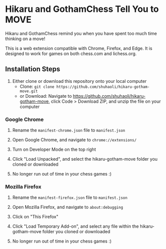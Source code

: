 # Hikaru and GothamChess Tell You to MOVE
Hikaru and GothamChess remind you when you have spent too much time thinking on a move!

This is a web extension compatible with Chrome, Firefox, and Edge. It is designed to work for games on both chess.com and lichess.org.

## Installation Steps

1. Either clone or download this repository onto your local computer
    - Clone: `git clone https://github.com/shuhaoli/hikaru-gotham-move.git`
    - or Download: Navigate to https://github.com/shuhaoli/hikaru-gotham-move, click Code > Download ZIP, and unzip the file on your computer

### Google Chrome

1. Rename the `manifest-chrome.json` file to `manifest.json`

2. Open Google Chrome, and navigate to `chrome://extensions/`

3. Turn on Developer Mode on the top right

4. Click "Load Unpacked", and select the hikaru-gotham-move folder you cloned or downloaded

5. No longer run out of time in your chess games :)

### Mozilla Firefox

1. Rename the `manifest-firefox.json` file to `manifest.json`

2. Open Mozilla Firefox, and navigate to `about:debugging`

3. Click on "This Firefox"

4. Click "Load Temporary Add-on", and select any file within the hikaru-gotham-move folder you cloned or downloaded

5. No longer run out of time in your chess games :)
